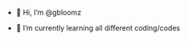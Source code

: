 - 👋 Hi, I’m @gbloomz

- 🌱 I’m currently learning all different coding/codes

<!---
gbloomz/gbloomz is a ✨ special ✨ repository because its `README.md` (this file) appears on your GitHub profile.
You can click the Preview link to take a look at your changes.
--->
